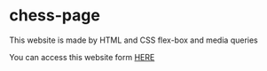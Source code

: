 <h1>chess-page</h1>
<p>This website is made by HTML and CSS flex-box and media queries</p>
<p>You can access this website form <a href="https://abdulrhmanhs.github.io/chess-page/">HERE</a></p>